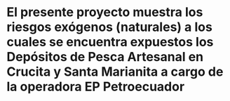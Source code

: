 # El presente proyecto muestra los riesgos exógenos (naturales) a los cuales se encuentra expuestos los Depósitos de Pesca Artesanal en Crucita y Santa Marianita a cargo de la operadora EP Petroecuador
